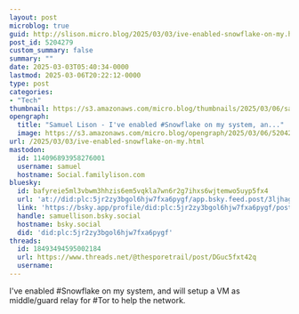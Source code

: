 ```yaml
---
layout: post
microblog: true
guid: http://slison.micro.blog/2025/03/03/ive-enabled-snowflake-on-my.html
post_id: 5204279
custom_summary: false
summary: ""
date: 2025-03-03T05:40:34-0000
lastmod: 2025-03-06T20:22:12-0000
type: post
categories:
- "Tech"
thumbnail: https://s3.amazonaws.com/micro.blog/thumbnails/2025/03/06/samuellison.com/749ecd49d6dae612298f785045dd7e98.png
opengraph:
  title: "Samuel Lison - I've enabled #Snowflake on my system, an..."
  image: https://s3.amazonaws.com/micro.blog/opengraph/2025/03/06/5204279.png
url: /2025/03/03/ive-enabled-snowflake-on-my.html
mastodon:
  id: 114096893958276001
  username: samuel
  hostname: Social.familylison.com
bluesky:
  id: bafyreie5ml3vbwm3hhzis6em5vqkla7wn6r2g7ihxs6wjtemwo5uyp5fx4
  url: 'at://did:plc:5jr2zy3bgol6hjw7fxa6pygf/app.bsky.feed.post/3ljhagdedag2j'
  link: 'https://bsky.app/profile/did:plc:5jr2zy3bgol6hjw7fxa6pygf/post/3ljhagdedag2j'
  handle: samuellison.bsky.social
  hostname: bsky.social
  did: 'did:plc:5jr2zy3bgol6hjw7fxa6pygf'
threads:
  id: 18493494595002184
  url: https://www.threads.net/@thesporetrail/post/DGuc5fxt42q
  username: 
---
```

I've enabled #Snowflake on my system, and will setup a VM as middle/guard relay for #Tor to help the network.
